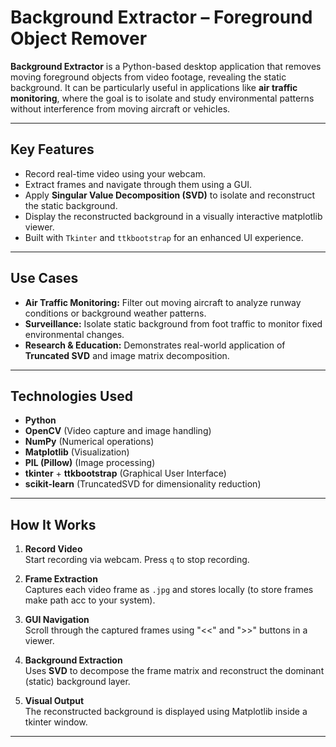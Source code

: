 # Background Extractor – Foreground Object Remover

**Background Extractor** is a Python-based desktop application that removes moving foreground objects from video footage, revealing the static background. It can be particularly useful in applications like **air traffic monitoring**, where the goal is to isolate and study environmental patterns without interference from moving aircraft or vehicles.

---

##  Key Features

-  Record real-time video using your webcam.
-  Extract frames and navigate through them using a GUI.
-  Apply **Singular Value Decomposition (SVD)** to isolate and reconstruct the static background.
-  Display the reconstructed background in a visually interactive matplotlib viewer.
-  Built with `Tkinter` and `ttkbootstrap` for an enhanced UI experience.

---

##  Use Cases

- **Air Traffic Monitoring:** Filter out moving aircraft to analyze runway conditions or background weather patterns.
- **Surveillance:** Isolate static background from foot traffic to monitor fixed environmental changes.
- **Research & Education:** Demonstrates real-world application of **Truncated SVD** and image matrix decomposition.

---

##  Technologies Used

- **Python**
- **OpenCV** (Video capture and image handling)
- **NumPy** (Numerical operations)
- **Matplotlib** (Visualization)
- **PIL (Pillow)** (Image processing)
- **tkinter** + **ttkbootstrap** (Graphical User Interface)
- **scikit-learn** (TruncatedSVD for dimensionality reduction)

---

##  How It Works

1. **Record Video**  
   Start recording via webcam. Press `q` to stop recording.

2. **Frame Extraction**  
   Captures each video frame as `.jpg` and stores locally (to store frames make path acc to your system).

3. **GUI Navigation**  
   Scroll through the captured frames using "<<" and ">>" buttons in a viewer.

4. **Background Extraction**  
   Uses **SVD** to decompose the frame matrix and reconstruct the dominant (static) background layer.

5. **Visual Output**  
   The reconstructed background is displayed using Matplotlib inside a tkinter window.

---
